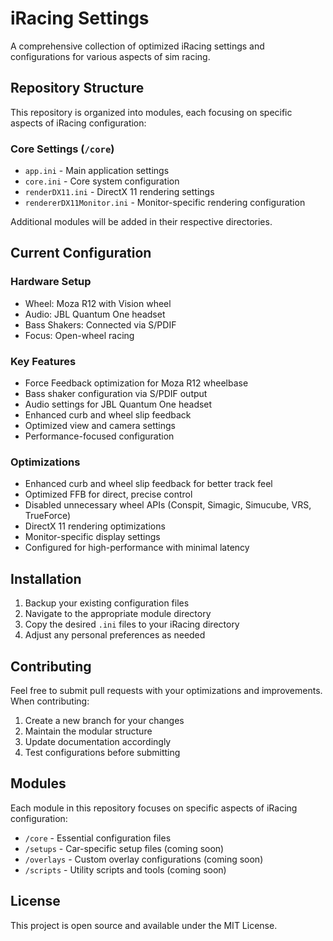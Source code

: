 # iRacing Settings

A comprehensive collection of optimized iRacing settings and configurations for various aspects of sim racing.

## Repository Structure

This repository is organized into modules, each focusing on specific aspects of iRacing configuration:

### Core Settings (`/core`)
- `app.ini` - Main application settings
- `core.ini` - Core system configuration
- `renderDX11.ini` - DirectX 11 rendering settings
- `rendererDX11Monitor.ini` - Monitor-specific rendering configuration

Additional modules will be added in their respective directories.

## Current Configuration

### Hardware Setup
- Wheel: Moza R12 with Vision wheel
- Audio: JBL Quantum One headset
- Bass Shakers: Connected via S/PDIF
- Focus: Open-wheel racing

### Key Features
- Force Feedback optimization for Moza R12 wheelbase
- Bass shaker configuration via S/PDIF output
- Audio settings for JBL Quantum One headset
- Enhanced curb and wheel slip feedback
- Optimized view and camera settings
- Performance-focused configuration

### Optimizations
- Enhanced curb and wheel slip feedback for better track feel
- Optimized FFB for direct, precise control
- Disabled unnecessary wheel APIs (Conspit, Simagic, Simucube, VRS, TrueForce)
- DirectX 11 rendering optimizations
- Monitor-specific display settings
- Configured for high-performance with minimal latency

## Installation

1. Backup your existing configuration files
2. Navigate to the appropriate module directory
3. Copy the desired `.ini` files to your iRacing directory
4. Adjust any personal preferences as needed

## Contributing

Feel free to submit pull requests with your optimizations and improvements. When contributing:

1. Create a new branch for your changes
2. Maintain the modular structure
3. Update documentation accordingly
4. Test configurations before submitting

## Modules

Each module in this repository focuses on specific aspects of iRacing configuration:

- `/core` - Essential configuration files
- `/setups` - Car-specific setup files (coming soon)
- `/overlays` - Custom overlay configurations (coming soon)
- `/scripts` - Utility scripts and tools (coming soon)

## License

This project is open source and available under the MIT License. 
